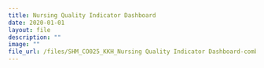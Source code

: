 ```yaml
---
title: Nursing Quality Indicator Dashboard
date: 2020-01-01
layout: file
description: ""
image: ""
file_url: /files/SHM_CO025_KKH_Nursing Quality Indicator Dashboard-combine.pdf
---
```


